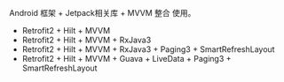 Android 框架 + Jetpack相关库 + MVVM 整合 使用。

* Retrofit2 + Hilt + MVVM 
* Retrofit2 + Hilt + MVVM + RxJava3
* Retrofit2 + Hilt + MVVM + RxJava3 + Paging3 + SmartRefreshLayout
* Retrofit2 + Hilt + MVVM + Guava + LiveData + Paging3 + SmartRefreshLayout
